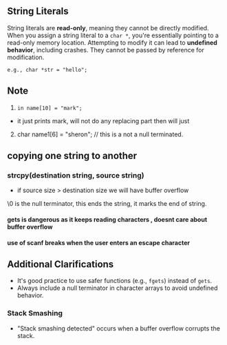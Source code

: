 ## String Literals

String literals are **read-only**, meaning they cannot be directly modified. When you assign a string literal to a `char *`, you're essentially pointing to a read-only memory location. Attempting to modify it can lead to **undefined behavior**, including crashes. They cannot be passed by reference for modification.
```
e.g., char *str = "hello";
```

## Note

1. ``` in name[10] = "mark"; ```

- it just prints mark, will not do any replacing part then will just 

2. char name1[6] = "sheron"; // this is a not a null terminated.



## copying one string to another 

### strcpy(destination string, source string)
- if source size > destination size we will have buffer overflow

\0 is the null terminator, this ends the string, it marks the end of string.



#### gets is dangerous as it keeps reading characters , doesnt care about buffer overflow

#### use of scanf breaks when the user enters an escape character

## Additional Clarifications
- It's good practice to use safer functions (e.g., `fgets`) instead of `gets`.
- Always include a null terminator in character arrays to avoid undefined behavior.

### Stack Smashing
- "Stack smashing detected" occurs when a buffer overflow corrupts the stack.

